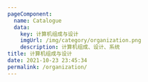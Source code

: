 ```yaml
---
pageComponent: 
  name: Catalogue
  data: 
    key: 计算机组成与设计
    imgUrl: /img/category/organization.png
    description: 计算机组成、设计、系统
title: 计算机组成与设计
date: 2021-10-23 23:45:34
permalink: /organization/
---
```

